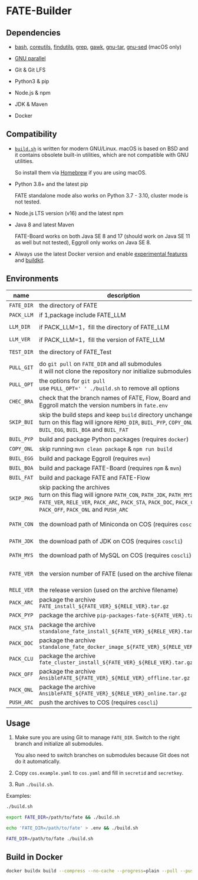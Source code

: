 # FATE-Builder

## Dependencies

* [bash](https://formulae.brew.sh/formula/bash), [coreutils](https://formulae.brew.sh/formula/coreutils), [findutils](https://formulae.brew.sh/formula/findutils), [grep](https://formulae.brew.sh/formula/grep), [gawk](https://formulae.brew.sh/formula/gawk), [gnu-tar](https://formulae.brew.sh/formula/gnu-tar), [gnu-sed](https://formulae.brew.sh/formula/gnu-sed) (macOS only)

* [GNU parallel](https://www.gnu.org/software/parallel/)

* Git & Git LFS

* Python3 & pip

* Node.js & npm

* JDK & Maven

* Docker

## Compatibility

- [`build.sh`](./build.sh) is written for modern GNU/Linux. macOS is based on BSD and it contains obsolete built-in utilities, which are not compatible with GNU utilities.

  So install them via [Homebrew](https://brew.sh) if you are using macOS.

- Python 3.8+ and the latest pip

  FATE standalone mode also works on Python 3.7 - 3.10, cluster mode is not tested.

- Node.js LTS version (v16) and the latest npm

- Java 8 and latest Maven

  FATE-Board works on both Java SE 8 and 17 (should work on Java SE 11 as well but not tested), Eggroll only works on Java SE 8.

- Always use the latest Docker version and enable [experimental features](https://docs.docker.com/engine/reference/commandline/dockerd/#description) and [buildkit](https://docs.docker.com/engine/reference/commandline/dockerd/#feature-options).

## Environments

| name | description                                                                                                                                                                                                     | default                   |
| --- |-----------------------------------------------------------------------------------------------------------------------------------------------------------------------------------------------------------------|---------------------------|
| `FATE_DIR` | the directory of FATE                                                                                                                                                                                           | `/data/projects/fate`     |
| `PACK_LLM` | if 1,package include FATE_LLM                                                                                                                                                                                   | `0`                         |
| `LLM_DIR` | if PACK_LLM=1，fill the directory of FATE_LLM                                                                                                                                                                    | `/data/projects/fate-llm` |
| `LLM_VER` | if PACK_LLM=1，fill the version of FATE_LLM                                                                                                                                                                      | `2.1.0` |
| `TEST_DIR` | the directory of FATE_Test                                                                                                                                                                                      | `/data/projects/fate-test`                          |
| `PULL_GIT` | do `git pull` on `FATE_DIR` and all submodules <br/> it will not clone the repository nor initialize submodules                                                                                                 | `1`                                                 |
| `PULL_OPT` | the options for `git pull` <br/> use `PULL_OPT=' ' ./build.sh` to remove all options                                                                                                                            | `--rebase --stat --autostash`                       |
| `CHEC_BRA` | check that the branch names of FATE, Flow, Board and Eggroll match the version numbers in `fate.env`                                                                                                            | `1`                                                 |
| `SKIP_BUI` | skip the build steps and keep `build` directory unchanged <br/> turn on this flag will ignore `REMO_DIR`, `BUIL_PYP`, `COPY_ONL`, `BUIL_EGG`, `BUIL_BOA` and `BUIL_FAT`                                         | `0`                                                 |
| `BUIL_PYP` | build and package Python packages (requires `docker`)                                                                                                                                                           | `1`                                                 |
| `COPY_ONL` | skip running `mvn clean package` & `npm run build`                                                                                                                                                              | `0`                                                 |
| `BUIL_EGG` | build and package Eggroll (requires `mvn`)                                                                                                                                                                      | `1`                                                 |
| `BUIL_BOA` | build and package FATE-Board (requires `npm` & `mvn`)                                                                                                                                                           | `1`                                                 |
| `BUIL_FAT` | build and package FATE and FATE-Flow                                                                                                                                                                            | `1`                                                 |
| `SKIP_PKG` | skip packing the archives <br/> turn on this flag will ignore `PATH_CON`, `PATH_JDK`, `PATH_MYS`, `FATE_VER`, `RELE_VER`, `PACK_ARC`, `PACK_STA`, `PACK_DOC`, `PACK_CLU`, `PACK_OFF`, `PACK_ONL` and `PUSH_ARC` | `0`                                                 |
| `PATH_CON` | the download path of Miniconda on COS (requires `coscli`)                                                                                                                                                       | `cos://fate/Miniconda3-py38_4.12.0-Linux-x86_64.sh` |
| `PATH_JDK` | the download path of JDK on COS (requires `coscli`)                                                                                                                                                             | `cos://fate/jdk-8u345-linux-x64.tar.xz`             |
| `PATH_MYS` | the download path of MySQL on COS (requires `coscli`)                                                                                                                                                           | `cos://fate/mysql-8.0.28.tar.gz`                    |
| `FATE_VER` | the version number of FATE (used on the archive filename)                                                                                                                                                       | automatically get it from `$FATE_DIR/fate.env`      |
| `RELE_VER` | the release version (used on the archive filename)                                                                                                                                                              | `release`                                           |
| `PACK_ARC` | package the archive `FATE_install_${FATE_VER}_${RELE_VER}.tar.gz`                                                                                                                                               | `1`                                                 |
| `PACK_PYP` | package the archive `pip-packages-fate-${FATE_VER}.tar.gz`                                                                                                                                                      | `1`                                                 |
| `PACK_STA` | package the archive `standalone_fate_install_${FATE_VER}_${RELE_VER}.tar.gz`                                                                                                                                    | `1`                                                 |
| `PACK_DOC` | package the archive `standalone_fate_docker_image_${FATE_VER}_${RELE_VER}.tar`                                                                                                                                  | `1`                                                 |
| `PACK_CLU` | package the archive `fate_cluster_install_${FATE_VER}_${RELE_VER}.tar.gz`                                                                                                                                       | `1`                                                 |
| `PACK_OFF` | package the archive `AnsibleFATE_${FATE_VER}_${RELE_VER}_offline.tar.gz`                                                                                                                                        | `1`                                                 |
| `PACK_ONL` | package the archive `AnsibleFATE_${FATE_VER}_${RELE_VER}_online.tar.gz`                                                                                                                                         | `1`                                                 |
| `PUSH_ARC` | push the archives to COS (requires `coscli`)                                                                                                                                                                    | `0`                                                 |

## Usage

1.  Make sure you are using Git to manage `FATE_DIR`. Switch to the right branch and initialize all submodules.

    You also need to switch branches on submodules because Git does not do it automatically.

2.  Copy `cos.example.yaml` to `cos.yaml` and fill in `secretid` and `secretkey`.

3.  Run `./build.sh`.

Examples:

```bash
./build.sh

export FATE_DIR=/path/to/fate && ./build.sh

echo 'FATE_DIR=/path/to/fate' > .env && ./build.sh

FATE_DIR=/path/to/fate ./build.sh
```

## Build in Docker

```bash
docker buildx build --compress --no-cache --progress=plain --pull --push --rm --tag ccr.ccs.tencentyun.com/fate.ai/fate-builder:latest .
```
